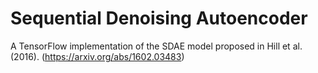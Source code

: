 # Sequential Denoising Autoencoder
A TensorFlow implementation of the SDAE model proposed in Hill et al. (2016).
(https://arxiv.org/abs/1602.03483)
